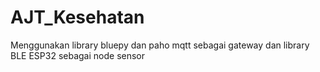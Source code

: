# AJT_Kesehatan
Menggunakan library bluepy dan paho mqtt sebagai gateway dan library BLE ESP32 sebagai node sensor
